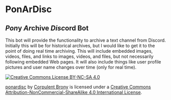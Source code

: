 PonArDisc
=========
*Pon*y *Ar*chive *Disc*ord Bot
------------------------------------
This bot will provide the functionality to archive a text channel from Discord.  Initially this will be for historical archives, but I would like to get it to the point of doing real time archiving.  This will include embedded images, videos, files, and links to images, videos, and files, but not necessarily following embedded Web pages.  It will also include things like user profile pictures and user name changes over time (only for real time).

[![Creative Commons License BY-NC-SA 4.0][Creative Commons License Logo]](https://creativecommons.org/licenses/by-nc-sa/4.0/)

[ponardisc](https://github.com/CorpulentBrony/ponardisc) by [Corpulent Brony](https://github.com/CorpulentBrony) is licensed under a [Creative Commons Attribution-NonCommercial-ShareAlike 4.0 International License](https://creativecommons.org/licenses/by-nc-sa/4.0/).

[Creative Commons License Logo]: https://i.creativecommons.org/l/by-nc-sa/4.0/88x31.png "Creative Commons License BY-NC-SA 4.0"